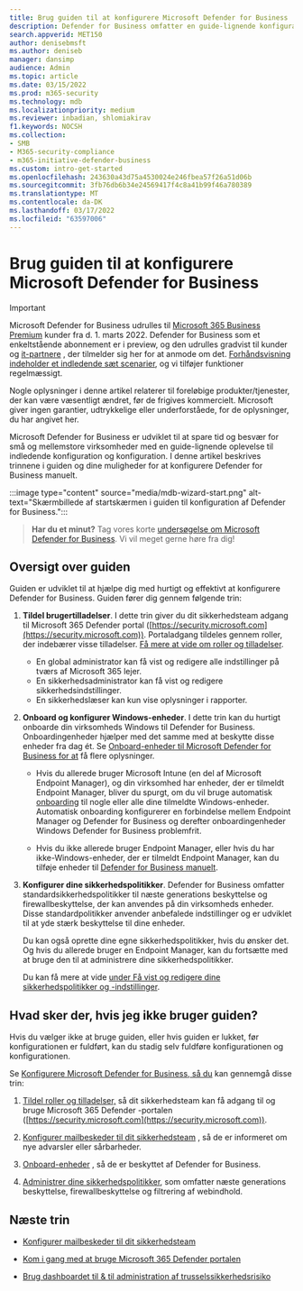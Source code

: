 ```yaml
---
title: Brug guiden til at konfigurere Microsoft Defender for Business
description: Defender for Business omfatter en guide-lignende konfigurations- og konfigurationsproces. Brug guiden til at spare tid og besvær.
search.appverid: MET150
author: denisebmsft
ms.author: deniseb
manager: dansimp
audience: Admin
ms.topic: article
ms.date: 03/15/2022
ms.prod: m365-security
ms.technology: mdb
ms.localizationpriority: medium
ms.reviewer: inbadian, shlomiakirav
f1.keywords: NOCSH
ms.collection:
- SMB
- M365-security-compliance
- m365-initiative-defender-business
ms.custom: intro-get-started
ms.openlocfilehash: 243630a43d75a4530024e246fbea57f26a51d06b
ms.sourcegitcommit: 3fb76db6b34e24569417f4c8a41b99f46a780389
ms.translationtype: MT
ms.contentlocale: da-DK
ms.lasthandoff: 03/17/2022
ms.locfileid: "63597006"
---
```

# <a name="use-the-wizard-to-set-up-microsoft-defender-for-business"></a>Brug guiden til at konfigurere Microsoft Defender for Business

> [!IMPORTANT]
> Microsoft Defender for Business udrulles til [Microsoft 365 Business Premium](../../business-premium/index.md) kunder fra d. 1. marts 2022. Defender for Business som et enkeltstående abonnement er i preview, og den udrulles gradvist til kunder og [it-partnere](https://aka.ms/mdb-preview) , der tilmelder sig her for at anmode om det. [Forhåndsvisning indeholder et indledende sæt scenarier](mdb-tutorials.md#try-these-preview-scenarios), og vi tilføjer funktioner regelmæssigt.
> 
> Nogle oplysninger i denne artikel relaterer til foreløbige produkter/tjenester, der kan være væsentligt ændret, før de frigives kommercielt. Microsoft giver ingen garantier, udtrykkelige eller underforståede, for de oplysninger, du har angivet her. 

Microsoft Defender for Business er udviklet til at spare tid og besvær for små og mellemstore virksomheder med en guide-lignende oplevelse til indledende konfiguration og konfiguration. I denne artikel beskrives trinnene i guiden og dine muligheder for at konfigurere Defender for Business manuelt.

:::image type="content" source="media/mdb-wizard-start.png" alt-text="Skærmbillede af startskærmen i guiden til konfiguration af Defender for Business.":::

>
> **Har du et minut?**
> Tag vores korte <a href="https://microsoft.qualtrics.com/jfe/form/SV_0JPjTPHGEWTQr4y" target="_blank">undersøgelse om Microsoft Defender for Business</a>. Vi vil meget gerne høre fra dig!
>

## <a name="overview-of-the-wizard"></a>Oversigt over guiden

Guiden er udviklet til at hjælpe dig med hurtigt og effektivt at konfigurere Defender for Business. Guiden fører dig gennem følgende trin:

1. **Tildel brugertilladelser**. I dette trin giver du dit sikkerhedsteam adgang til Microsoft 365 Defender portal ([https://security.microsoft.com](https://security.microsoft.com)). Portaladgang tildeles gennem roller, der indebærer visse tilladelser. [Få mere at vide om roller og tilladelser](mdb-roles-permissions.md).

   - En global administrator kan få vist og redigere alle indstillinger på tværs af Microsoft 365 lejer. 
   - En sikkerhedsadministrator kan få vist og redigere sikkerhedsindstillinger. 
   - En sikkerhedslæser kan kun vise oplysninger i rapporter. 

2. **Onboard og konfigurer Windows-enheder**. I dette trin kan du hurtigt onboarde din virksomheds Windows til Defender for Business. Onboardingenheder hjælper med det samme med at beskytte disse enheder fra dag ét. Se [Onboard-enheder til Microsoft Defender for Business for at](mdb-onboard-devices.md) få flere oplysninger.

   - Hvis du allerede bruger Microsoft Intune (en del af Microsoft Endpoint Manager), og din virksomhed har enheder, der er tilmeldt Endpoint Manager, bliver du spurgt, om du vil bruge automatisk [onboarding](mdb-onboard-devices.md#automatic-onboarding-for-windows-devices-enrolled-in-microsoft-endpoint-manager) til nogle eller alle dine tilmeldte Windows-enheder. Automatisk onboarding konfigurerer en forbindelse mellem Endpoint Manager og Defender for Business og derefter onboardingenheder Windows Defender for Business problemfrit.

   - Hvis du ikke allerede bruger Endpoint Manager, eller hvis du har ikke-Windows-enheder, der er tilmeldt Endpoint Manager, kan du tilføje enheder til [Defender for Business manuelt](mdb-onboard-devices.md#local-script-in-defender-for-business). 
   
3. **Konfigurer dine sikkerhedspolitikker**. Defender for Business omfatter standardsikkerhedspolitikker til næste generations beskyttelse og firewallbeskyttelse, der kan anvendes på din virksomheds enheder. Disse standardpolitikker anvender anbefalede indstillinger og er udviklet til at yde stærk beskyttelse til dine enheder. 

   Du kan også oprette dine egne sikkerhedspolitikker, hvis du ønsker det. Og hvis du allerede bruger en Endpoint Manager, kan du fortsætte med at bruge den til at administrere dine sikkerhedspolitikker. 

   Du kan få mere at vide [under Få vist og redigere dine sikkerhedspolitikker og -indstillinger](mdb-configure-security-settings.md).

## <a name="what-happens-if-i-dont-use-the-wizard"></a>Hvad sker der, hvis jeg ikke bruger guiden?

Hvis du vælger ikke at bruge guiden, eller hvis guiden er lukket, før konfigurationen er fuldført, kan du stadig selv fuldføre konfigurationen og konfigurationen. 

Se [Konfigurere Microsoft Defender for Business, så du](mdb-setup-configuration.md) kan gennemgå disse trin:

1. [Tildel roller og tilladelser,](mdb-roles-permissions.md) så dit sikkerhedsteam kan få adgang til og bruge Microsoft 365 Defender -portalen ([https://security.microsoft.com](https://security.microsoft.com)).

2. [Konfigurer mailbeskeder til dit sikkerhedsteam](mdb-email-notifications.md) , så de er informeret om nye advarsler eller sårbarheder.

3. [Onboard-enheder](mdb-onboard-devices.md) , så de er beskyttet af Defender for Business.

4. [Administrer dine sikkerhedspolitikker](mdb-configure-security-settings.md), som omfatter næste generations beskyttelse, firewallbeskyttelse og filtrering af webindhold.

## <a name="next-steps"></a>Næste trin

- [Konfigurer mailbeskeder til dit sikkerhedsteam](mdb-email-notifications.md)

- [Kom i gang med at bruge Microsoft 365 Defender portalen](mdb-get-started.md)

- [Brug dashboardet til & til administration af trusselssikkerhedsrisiko](mdb-view-tvm-dashboard.md)